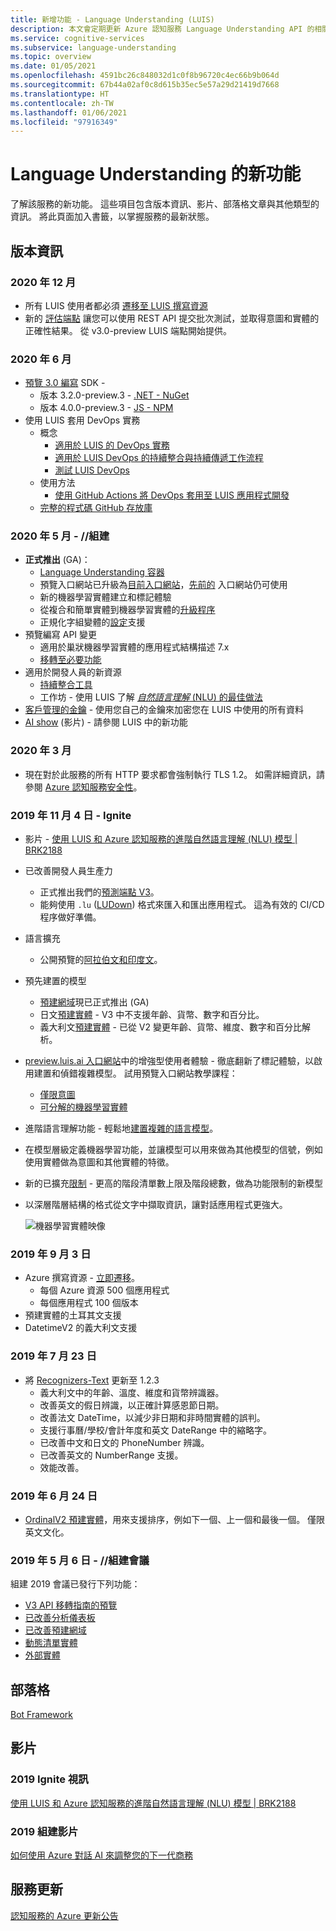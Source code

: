 ```yaml
---
title: 新增功能 - Language Understanding (LUIS)
description: 本文會定期更新 Azure 認知服務 Language Understanding API 的相關新聞。
ms.service: cognitive-services
ms.subservice: language-understanding
ms.topic: overview
ms.date: 01/05/2021
ms.openlocfilehash: 4591bc26c848032d1c0f8b96720c4ec66b9b064d
ms.sourcegitcommit: 67b44a02af0c8d615b35ec5e57a29d21419d7668
ms.translationtype: HT
ms.contentlocale: zh-TW
ms.lasthandoff: 01/06/2021
ms.locfileid: "97916349"
---
```

# <a name="whats-new-in-language-understanding"></a>Language Understanding 的新功能

了解該服務的新功能。 這些項目包含版本資訊、影片、部落格文章與其他類型的資訊。 將此頁面加入書籤，以掌握服務的最新狀態。

## <a name="release-notes"></a>版本資訊

### <a name="december-2020"></a>2020 年 12 月

* 所有 LUIS 使用者都必須 [遷移至 LUIS 撰寫資源](luis-migration-authoring.md)
* 新的 [評估端點](luis-how-to-batch-test.md#batch-testing-using-the-rest-api) 讓您可以使用 REST API 提交批次測試，並取得意圖和實體的正確性結果。 從 v3.0-preview LUIS 端點開始提供。

### <a name="june-2020"></a>2020 年 6 月

* [預覽 3.0 編寫](luis-migration-authoring-entities.md) SDK -
    * 版本 3.2.0-preview.3 - [.NET - NuGet](https://www.nuget.org/packages/Microsoft.Azure.CognitiveServices.Language.LUIS.Authoring/)
    * 版本 4.0.0-preview.3 - [JS - NPM](https://www.npmjs.com/package/@azure/cognitiveservices-luis-authoring)
* 使用 LUIS 套用 DevOps 實務
    * 概念
        * [適用於 LUIS 的 DevOps 實務](luis-concept-devops-sourcecontrol.md)
        * [適用於 LUIS DevOps 的持續整合與持續傳遞工作流程](luis-concept-devops-automation.md)
        * [測試 LUIS DevOps](luis-concept-devops-testing.md)
    * 使用方法
        * [使用 GitHub Actions 將 DevOps 套用至 LUIS 應用程式開發](luis-how-to-devops-with-github.md)
    * [完整的程式碼 GitHub 存放庫](https://github.com/Azure-Samples/LUIS-DevOps-Template)

### <a name="may-2020---build"></a>2020 年 5 月 - //組建

* **正式推出** (GA)：
    * [Language Understanding 容器](luis-container-howto.md)
    * 預覽入口網站已升級為[目前入口網站](https://www.luis.ai)，[先前的](https://previous.luis.ai) 入口網站仍可使用
    * 新的機器學習實體建立和標記體驗
    * 從複合和簡單實體到機器學習實體的[升級程序](migrate-from-composite-entity.md)
    * 正規化字組變體的[設定](how-to-application-settings-portal.md)支援
* 預覽編寫 API 變更
    * 適用於巢狀機器學習實體的應用程式結構描述 7.x
    * [移轉至必要功能](luis-migration-authoring-entities.md#api-change-constraint-replaced-with-required-feature)
* 適用於開發人員的新資源
    * [持續整合工具](developer-reference-resource.md#continuous-integration-tools)
    * 工作坊 - 使用 LUIS 了解 [_自然語言理解_ (NLU) 的最佳做法](developer-reference-resource.md#workshops)
* [客戶管理的金鑰](luis-encryption-of-data-at-rest.md) - 使用您自己的金鑰來加密您在 LUIS 中使用的所有資料
* [AI show](https://channel9.msdn.com/Shows/AI-Show/New-Features-in-Language-Understanding) (影片) - 請參閱 LUIS 中的新功能



### <a name="march-2020"></a>2020 年 3 月

* 現在對於此服務的所有 HTTP 要求都會強制執行 TLS 1.2。 如需詳細資訊，請參閱 [Azure 認知服務安全性](../cognitive-services-security.md)。

### <a name="november-4-2019---ignite"></a>2019 年 11 月 4 日 - Ignite

* 影片 - [使用 LUIS 和 Azure 認知服務的進階自然語言理解 (NLU) 模型 | BRK2188](https://www.youtube.com/watch?v=JdJEV2jV0_Y)

* 已改善開發人員生產力
    * 正式推出我們的[預測端點 V3](luis-migration-api-v3.md)。
    * 能夠使用 `.lu` ([LUDown](https://github.com/microsoft/botbuilder-tools/tree/master/packages/Ludown)) 格式來匯入和匯出應用程式。 這為有效的 CI/CD 程序做好準備。
* 語言擴充
    * 公開預覽的[阿拉伯文和印度文](luis-language-support.md)。
* 預先建置的模型
    * [預建網域](luis-reference-prebuilt-domains.md)現已正式推出 (GA)
    * 日文[預建實體](luis-reference-prebuilt-entities.md#japanese-entity-support) - V3 中不支援年齡、貨幣、數字和百分比。
    * 義大利文[預建實體](luis-reference-prebuilt-entities.md#italian-entity-support) - 已從 V2 變更年齡、貨幣、維度、數字和百分比解析。
* [preview.luis.ai 入口網站](https://preview.luis.ai)中的增強型使用者體驗 - 徹底翻新了標記體驗，以啟用建置和偵錯複雜模型。 試用預覽入口網站教學課程：
    * [僅限意圖](tutorial-intents-only.md)
    * [可分解的機器學習實體](tutorial-machine-learned-entity.md)
* 進階語言理解功能 - 輕鬆地[建置複雜的語言模型](luis-concept-entity-types.md)。
* 在模型層級定義機器學習功能，並讓模型可以用來做為其他模型的信號，例如使用實體做為意圖和其他實體的特徵。
* 新的已擴充[限制](luis-limits.md) - 更高的階段清單數上限及階段總數，做為功能限制的新模型
* 以深層階層結構的格式從文字中擷取資訊，讓對話應用程式更強大。

    ![機器學習實體映像](./media/whats-new/deep-entity-extraction-example.png)

### <a name="september-3-2019"></a>2019 年 9 月 3 日

* Azure 撰寫資源 - [立即遷移](luis-migration-authoring.md)。
    * 每個 Azure 資源 500 個應用程式
    * 每個應用程式 100 個版本
* 預建實體的土耳其文支援
* DatetimeV2 的義大利文支援

### <a name="july-23-2019"></a>2019 年 7 月 23 日

* 將 [Recognizers-Text](https://github.com/microsoft/Recognizers-Text/releases/tag/dotnet-v1.2.3) 更新至 1.2.3
    * 義大利文中的年齡、溫度、維度和貨幣辨識器。
    * 改善英文的假日辨識，以正確計算感恩節日期。
    * 改善法文 DateTime，以減少非日期和非時間實體的誤判。
    * 支援行事曆/學校/會計年度和英文 DateRange 中的縮略字。
    * 已改善中文和日文的 PhoneNumber 辨識。
    * 已改善英文的 NumberRange 支援。
    * 效能改善。

### <a name="june-24-2019"></a>2019 年 6 月 24 日

* [OrdinalV2 預建實體](luis-reference-prebuilt-ordinal-v2.md)，用來支援排序，例如下一個、上一個和最後一個。 僅限英文文化。

### <a name="may-6-2019---build-conference"></a>2019 年 5 月 6 日 - //組建會議

組建 2019 會議已發行下列功能：

* [V3 API 移轉指南的預覽](luis-migration-api-v3.md)
* [已改善分析儀表板](luis-how-to-use-dashboard.md)
* [已改善預建網域](luis-reference-prebuilt-domains.md)
* [動態清單實體](schema-change-prediction-runtime.md#dynamic-lists-passed-in-at-prediction-time)
* [外部實體](schema-change-prediction-runtime.md#external-entities-passed-in-at-prediction-time)

## <a name="blogs"></a>部落格

[Bot Framework](https://blog.botframework.com/)

## <a name="videos"></a>影片

### <a name="2019-ignite-videos"></a>2019 Ignite 視訊

[使用 LUIS 和 Azure 認知服務的進階自然語言理解 (NLU) 模型 | BRK2188](https://www.youtube.com/watch?v=JdJEV2jV0_Y)

### <a name="2019-build-videos"></a>2019 組建影片

[如何使用 Azure 對話 AI 來調整您的下一代商務](https://www.youtube.com/watch?v=_k97jd-csuk&feature=youtu.be)

## <a name="service-updates"></a>服務更新

[認知服務的 Azure 更新公告](https://azure.microsoft.com/updates/?product=cognitive-services)

